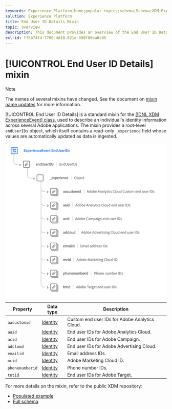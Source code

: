 ```yaml
---
keywords: Experience Platform;home;popular topics;schema;Schema;XDM;ExperienceEvent;fields;schemas;Schemas;Schema design;mixin;mixin;enduserids;end-user;end user;ids;
solution: Experience Platform
title: End User ID Details Mixin
topic: overview
description: This document provides an overview of the End User ID Details mixin.
exl-id: ff5b74f4-7700-4d10-821e-b50f80ea8c05
---
```

# [!UICONTROL End User ID Details] mixin

>[!NOTE]
>
>The names of several mixins have changed. See the document on [mixin name updates](../name-updates.md) for more information.

[!UICONTROL End User ID Details] is a standard mixin for the [[!DNL XDM ExperienceEvent] class](../../classes/individual-profile.md), used to describe an individual's identity information across several Adobe applications. The mixin provides a root-level `endUserIDs` object, which itself contains a read-only `_experience` field whose values are automatically updated as data is ingested.

<img src='../../images/mixins/enduserids.png' width=700 /><br />

| Property | Data type | Description |
| --- | --- | --- |
| `aacustomid` | [Identity](../../data-types/identity.md)  | Custom end user IDs for Adobe Analytics Cloud. |
| `aaid` | [Identity](../../data-types/identity.md) | End user IDs for Adobe Analytics Cloud. |
| `acid` | [Identity](../../data-types/identity.md) | End user IDs for Adobe Campaign. |
| `adcloud` | [Identity](../../data-types/identity.md) | End user IDs for Adobe Advertising Cloud. |
| `emailid` | [Identity](../../data-types/identity.md) | Email address IDs. |
| `mcid` | [Identity](../../data-types/identity.md) | Adobe Marketing Cloud ID. |
| `phonenumberid` | [Identity](../../data-types/identity.md) | Phone number IDs. |
| `tntid` | [Identity](../../data-types/identity.md) | End user IDs for Adobe Target. |

For more details on the mixin, refer to the public XDM repository:

* [Populated example](https://github.com/adobe/xdm/blob/master/components/mixins/experience-event/experienceevent-enduserids.example.1.json)
* [Full schema](https://github.com/adobe/xdm/blob/master/components/mixins/experience-event/experienceevent-enduserids.schema.json)
